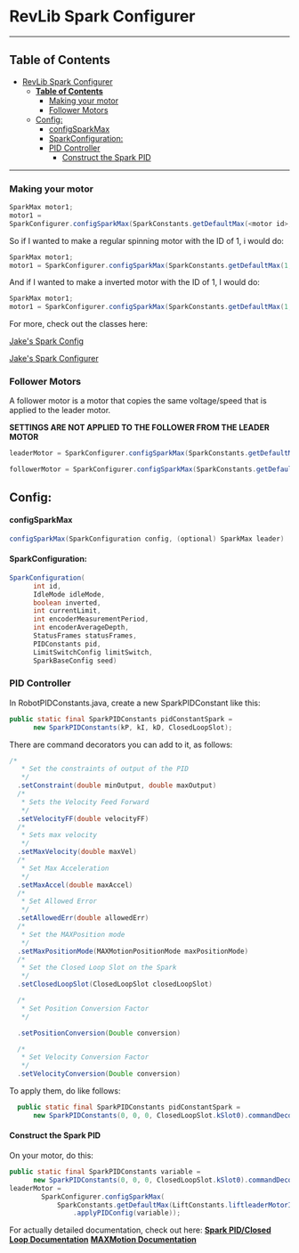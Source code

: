 # RevLib Spark Configurer

---
## **Table of Contents**
- [RevLib Spark Configurer](#revlib-spark-configurer)
  - [**Table of Contents**](#table-of-contents)
    - [Making your motor](#making-your-motor)
    - [Follower Motors](#follower-motors)
  - [Config:](#config)
      - [configSparkMax](#configsparkmax)
      - [SparkConfiguration:](#sparkconfiguration)
    - [PID Controller](#pid-controller)
      - [Construct the Spark PID](#construct-the-spark-pid)

---
### Making your motor
```java
SparkMax motor1;
motor1 =
SparkConfigurer.configSparkMax(SparkConstants.getDefaultMax(<motor id>, <is inverted (true/false)>));
```
So if I wanted to make a regular spinning motor with the ID of 1, i would do:

```java
SparkMax motor1;
motor1 = SparkConfigurer.configSparkMax(SparkConstants.getDefaultMax(1, false));
```
And if I wanted to make a inverted motor with the ID of 1, I would do:

```java
SparkMax motor1;
motor1 = SparkConfigurer.configSparkMax(SparkConstants.getDefaultMax(1, true));
```

For more, check out the classes here:

[Jake's Spark Config](https://github.com/FRC1640/2025-Code/tree/master/src/main/java/frc/robot/util/spark/SparkConfiguration.java)

[Jake's Spark Configurer](https://github.com/FRC1640/2025-Code/tree/master/src/main/java/frc/robot/util/spark/SparkConfigurer.java)
### Follower Motors
A follower motor is a motor that copies the same voltage/speed that is applied to the leader motor.

__SETTINGS ARE NOT APPLIED TO THE FOLLOWER FROM THE LEADER MOTOR__
```java
leaderMotor = SparkConfigurer.configSparkMax(SparkConstants.getDefaultMax(LiftConstants.liftleaderMotorID, false));

followerMotor = SparkConfigurer.configSparkMax(SparkConstants.getDefaultMax(LiftConstants.liftfollowerMotorID, false), leaderMotor);
```

## Config:
#### configSparkMax
```java
configSparkMax(SparkConfiguration config, (optional) SparkMax leader)
```
#### SparkConfiguration:

```java
SparkConfiguration(
      int id,
      IdleMode idleMode,
      boolean inverted,
      int currentLimit,
      int encoderMeasurementPeriod,
      int encoderAverageDepth,
      StatusFrames statusFrames,
      PIDConstants pid,
      LimitSwitchConfig limitSwitch,
      SparkBaseConfig seed)
```
### PID Controller
In RobotPIDConstants.java, create a new SparkPIDConstant like this:
```java
public static final SparkPIDConstants pidConstantSpark =
      new SparkPIDConstants(kP, kI, kD, ClosedLoopSlot);
```
There are command decorators you can add to it, as follows:
```java
/*
   * Set the constraints of output of the PID
   */
  .setConstraint(double minOutput, double maxOutput)
  /*
   * Sets the Velocity Feed Forward
   */
  .setVelocityFF(double velocityFF)
  /*
   * Sets max velocity
   */
  .setMaxVelocity(double maxVel)
  /*
   * Set Max Acceleration
   */
  .setMaxAccel(double maxAccel)
  /*
   * Set Allowed Error
   */
  .setAllowedErr(double allowedErr)
  /*
   * Set the MAXPosition mode
   */
  .setMaxPositionMode(MAXMotionPositionMode maxPositionMode)
  /*
   * Set the Closed Loop Slot on the Spark
   */
  .setClosedLoopSlot(ClosedLoopSlot closedLoopSlot)

  /*
   * Set Position Conversion Factor
   */

  .setPositionConversion(Double conversion)

  /*
   * Set Velocity Conversion Factor
   */
  .setVelocityConversion(Double conversion)
```

To apply them, do like follows:
```java
  public static final SparkPIDConstants pidConstantSpark =
      new SparkPIDConstants(0, 0, 0, ClosedLoopSlot.kSlot0).commandDecorator(parameter).commandDecorator2(parameter);
```
#### Construct the Spark PID
On your motor, do this:
```java
public static final SparkPIDConstants variable =
      new SparkPIDConstants(0, 0, 0, ClosedLoopSlot.kSlot0).commandDecorator(parameter);
leaderMotor =
        SparkConfigurer.configSparkMax(
            SparkConstants.getDefaultMax(LiftConstants.liftleaderMotorID, false)
                .applyPIDConfig(variable));
```
For actually detailed documentation, check out here:
[**Spark PID/Closed Loop Documentation**](https://docs.revrobotics.com/revlib/spark/closed-loop)
[**MAXMotion Documentation**](https://docs.revrobotics.com/revlib/spark/closed-loop/maxmotion-position-control)
